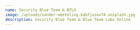 ```yaml
---
name: Security Blue Team & BTLO
image: /uploads/sander-weeteling-kabfjusox74-unsplash.jpg
description: Security Blue Team & Blue Team Labs Online
---
```

